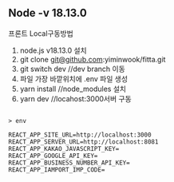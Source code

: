 <h2>Node -v 18.13.0</h2>

프론트 Local구동방법

1. node.js v18.13.0 설치
2. git clone git@github.com:yiminwook/fitta.git
3. git switch dev //dev branch 이동
4. 파일 가장 바깥위치에 .env 파일 생성
5. yarn install //node_modules 설치
6. yarn dev //locahost:3000서버 구동

```

> env

REACT_APP_SITE_URL=http://localhost:3000
REACT_APP_SERVER_URL=http://localhost:8081
REACT_APP_KAKAO_JAVASCRIPT_KEY=
REACT_APP_GOOGLE_API_KEY=
REACT_APP_BUSINESS_NUMBER_API_KEY=
REACT_APP_IAMPORT_IMP_CODE=

```
